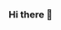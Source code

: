 ### Hi there 👋

<!--
**ahuaracab/ahuaracab** is a ✨ _special_ ✨ repository because its `README.md` (this file) appears on your GitHub profile.

Here are some ideas to get you started:

- 🔭 I’m currently working on SimpliRoute
- 🌱 I’m currently learning BlockChain Testing
- 👯 I’m looking to collaborate on BlockChain Testing Projects
- 🤔 I’m looking for help with BlockChain Testing Projects
- 💬 Ask me about Test Automation
- 📫 How to reach me: ahuaracab@gmail.com
- ⚡ Tools:
1. Cypress
2. Playwright
3. Cucumber
4. Selenium
5. GitLab
6. GitHub
7. Jira
8. X-Ray
9. Slack
10. AWS
11. GCP
-->
